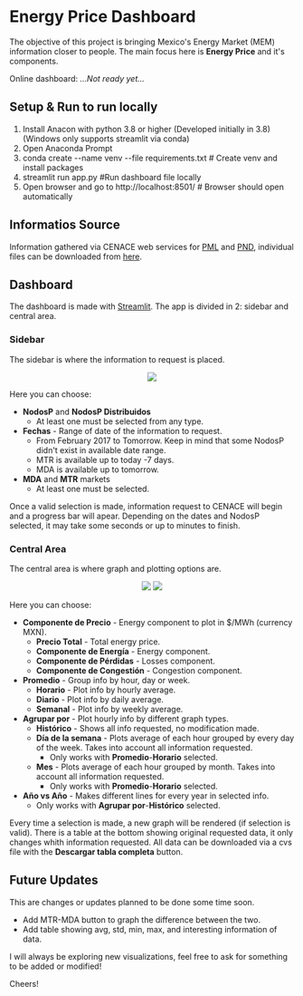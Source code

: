 # Energy Price Dashboard

The objective of this project is bringing Mexico's Energy Market  (MEM) information closer to people. The main focus here is **Energy Price** and it's components.

Online dashboard:    *...Not ready yet...*

## Setup & Run to run locally
1. Install Anacon with python 3.8 or higher (Developed initially in 3.8) (Windows only supports streamlit via conda)
2. Open Anaconda Prompt
2. conda create --name venv --file requirements.txt # Create venv and install packages
3. streamlit run app.py #Run dashboard file locally
4. Open browser and go to http://localhost:8501/ # Browser should open automatically

## Informatios Source
Information gathered via CENACE web services for [PML](https://www.cenace.gob.mx/DocsMEM/2020-01-14%20Manual%20T%C3%A9cnico%20SW-PML.pdf) and [PND](https://www.cenace.gob.mx/DocsMEM/2020-01-14%20Manual%20T%C3%A9cnico%20SW-PEND.pdf), individual files can be downloaded from [here](https://www.cenace.gob.mx/Paginas/SIM/Reportes/PreciosEnergiaSisMEM.aspx).


## Dashboard
The dashboard is made with [Streamlit](https://streamlit.io/). 
The app is divided in 2: sidebar and central area.

### Sidebar
The sidebar is where the information to request is placed.

<p align="center">
  <img src=sidebar.png/>
</p>

Here you can choose:
* **NodosP** and **NodosP Distribuidos** 
    * At least one must be selected from any type.
* **Fechas** - Range of date of the information to request. 
    * From February 2017 to Tomorrow. Keep in mind that some NodosP didn't exist in available date range.
    * MTR is available up to today -7 days.
    * MDA is available up to tomorrow.
* **MDA** and **MTR** markets
    * At least one must be selected.

Once a valid selection is made, information request to CENACE will begin and a progress bar will apear. Depending on the dates and NodosP selected, it may take some seconds or up to minutes to finish.

### Central Area
The central area is where graph and plotting options are.

<p align="center">
  <img src=central_top.png/>
  <img src=central_down.png/>
</p>

Here you can choose:
* **Componente de Precio** - Energy component to plot in $/MWh (currency MXN).
    * **Precio Total** - Total energy price.
    * **Componente de Energía** - Energy component.
    * **Componente de Pérdidas** - Losses component.
    * **Componente de Congestión** - Congestion component.
* **Promedio** - Group info by hour, day or week.
    * **Horario** - Plot info by hourly average.
    * **Diario** - Plot info by daily average.
    * **Semanal** - Plot info by weekly average.
* **Agrupar por** - Plot hourly info by different graph types.
    * **Histórico** - Shows all info requested, no modification made.
    * **Día de la semana** - Plots average of each hour grouped by every day of the week. Takes into account all information requested.
        * Only works with **Promedio**-**Horario** selected.
    * **Mes** - Plots average of each hour grouped by month. Takes into account all information requested.
        * Only works with **Promedio**-**Horario** selected.
* **Año vs Año** - Makes different lines for every year in selected info.
    * Only works with **Agrupar por**-**Histórico** selected.

Every time a selection is made, a new graph will be rendered (if selection is valid).
There is a table at the bottom showing original requested data, it only changes whith information requested.
All data can be downloaded via a cvs file with the **Descargar tabla completa** button.

## Future Updates
This are changes or updates planned to be done some time soon.
* Add MTR-MDA button to graph the difference between the two.
* Add table showing avg, std, min, max, and interesting information of data.

I will always be exploring new visualizations, feel free to ask for something to be added or modified!

Cheers!